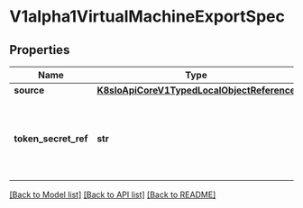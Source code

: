 # V1alpha1VirtualMachineExportSpec

## Properties
Name | Type | Description | Notes
------------ | ------------- | ------------- | -------------
**source** | [**K8sIoApiCoreV1TypedLocalObjectReference**](K8sIoApiCoreV1TypedLocalObjectReference.md) |  | 
**token_secret_ref** | **str** | TokenSecretRef is the name of the secret that contains the token used by the export server pod | 

[[Back to Model list]](../README.md#documentation-for-models) [[Back to API list]](../README.md#documentation-for-api-endpoints) [[Back to README]](../README.md)


